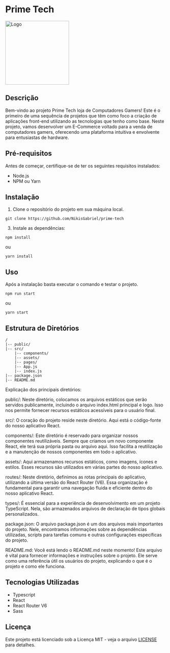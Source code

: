 # Prime Tech

<img src="https://github.com/NikisGabriel/prime-tech/blob/main/public/logo-dark.svg" alt="Logo" style="width: 200px; height: auto;" />

## Descrição

Bem-vindo ao projeto Prime Tech loja de Computadores Gamers! Este é o primeiro de uma sequência de projetos que têm como foco a criação de aplicações front-end utilizando as tecnologias que tenho como base. Neste projeto, vamos desenvolver um E-Commerce voltado para a venda de computadores gamers, oferecendo uma plataforma intuitiva e envolvente para entusiastas de hardware.

## Pré-requisitos

Antes de começar, certifique-se de ter os seguintes requisitos instalados:

- Node.js
- NPM ou Yarn

## Instalação

1. Clone o repositório do projeto em sua máquina local.

```
git clone https://github.com/NikisGabriel/prime-tech
```

3. Instale as dependências:

```
npm install
```

ou

```
yarn install
```

## Uso

Após a instalação basta executar o comando e testar o projeto.

```
npm run start
```

ou

```
yarn start
```

## Estrutura de Diretórios

```
/
|-- public/
|-- src/
    |-- components/
    |-- assets/
    |-- pages/
    |-- App.js
    |-- index.js
|-- package.json
|-- README.md
```

Explicação dos principais diretórios:

public/: Neste diretório, colocamos os arquivos estáticos que serão servidos publicamente, incluindo o arquivo index.html principal e logo. Isso nos permite fornecer recursos estáticos acessíveis para o usuário final.

src/: O coração do projeto reside neste diretório. Aqui está o código-fonte do nosso aplicativo React.

components/: Este diretório é reservado para organizar nossos componentes reutilizáveis. Sempre que criamos um novo componente React, ele terá sua própria pasta ou arquivo aqui. Isso facilita a reutilização e a manutenção de nossos componentes em todo o aplicativo.

assets/: Aqui armazenamos recursos estáticos, como imagens, ícones e estilos. Esses recursos são utilizados em várias partes do nosso aplicativo.

routes/: Neste diretório, definimos as rotas principais do aplicativo, utilizando a última versão do React Router (V6). Essa organização é fundamental para garantir uma navegação fluida e eficiente dentro do nosso aplicativo React.

types/: É essencial para a experiência de desenvolvimento em um projeto TypeScript. Nela, são armazenados arquivos de declaração de tipos globais personalizados.

package.json: O arquivo package.json é um dos arquivos mais importantes do projeto. Nele, encontramos informações sobre as dependências utilizadas, scripts para tarefas comuns e outras configurações específicas do projeto.

README.md: Você está lendo o README.md neste momento! Este arquivo é vital para fornecer informações e instruções sobre o projeto. Ele serve como uma referência útil os usuários do projeto, explicando o que é o projeto e como ele funciona.

## Tecnologias Utilizadas

- Typescript
- React
- React Router V6
- Sass

## Licença

Este projeto está licenciado sob a Licença MIT - veja o arquivo [LICENSE](LICENSE) para detalhes.
